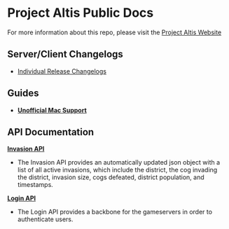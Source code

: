 **Project Altis Public Docs**
=========================

For more information about this repo, please visit the [Project Altis Website](https://www.projectaltis.com/)

Server/Client Changelogs
-------
- [Individual Release Changelogs](changelogs/)

Guides
-------
- **[Unofficial Mac Support](MacSupport.md)**

API Documentation
-------
 **[Invasion API](InvasionAPI.md)**

 - The Invasion API provides an automatically updated json object with a list of all active invasions, which include the district, the cog invading the district, invasion size, cogs defeated, district population, and timestamps.

**[Login API](LoginAPI.md)**

- The Login API provides a backbone for the gameservers in order to authenticate users.
